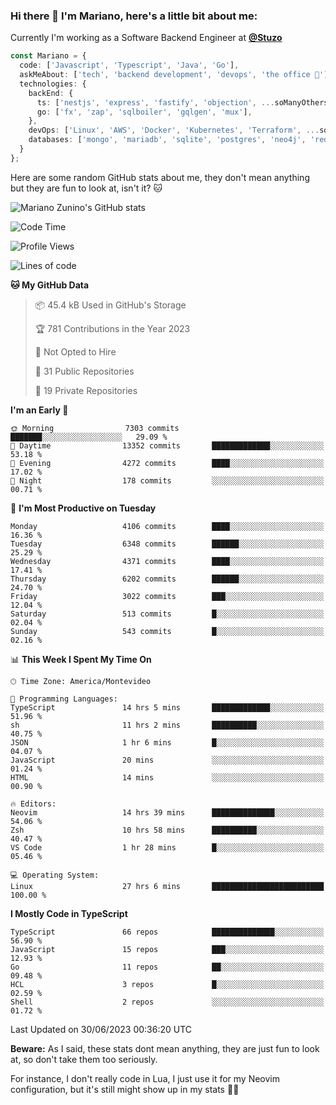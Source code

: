 ### Hi there 👋 I'm Mariano, here's a little bit about me:

Currently I'm working as a Software Backend Engineer at [**@Stuzo**](https://www.stuzo.com/)

```ts
const Mariano = {
  code: ['Javascript', 'Typescript', 'Java', 'Go'],
  askMeAbout: ['tech', 'backend development', 'devops', 'the office 💼'],
  technologies: {
    backEnd: {
      ts: ['nestjs', 'express', 'fastify', 'objection', ...soManyOthersFrameworks],
      go: ['fx', 'zap', 'sqlboiler', 'gqlgen', 'mux'],
    },
    devOps: ['Linux', 'AWS', 'Docker', 'Kubernetes', 'Terraform', ...soManyOthersTools],
    databases: ['mongo', 'mariadb', 'sqlite', 'postgres', 'neo4j', 'redis'],
  }
};
```

Here are some random GitHub stats about me, they don't mean anything but they are fun to look at, isn't it? 🐱

![Mariano Zunino's GitHub stats](https://github-readme-stats.vercel.app/api?username=marianozunino&count_private=true&show_icons=true&theme=radical)

<!--START_SECTION:waka-->
![Code Time](http://img.shields.io/badge/Code%20Time-863%20hrs%2021%20mins-blue)

![Profile Views](http://img.shields.io/badge/Profile%20Views-0-blue)

![Lines of code](https://img.shields.io/badge/From%20Hello%20World%20I%27ve%20Written-9.5%20million%20lines%20of%20code-blue)

**🐱 My GitHub Data** 

> 📦 45.4 kB Used in GitHub's Storage 
 > 
> 🏆 781 Contributions in the Year 2023
 > 
> 🚫 Not Opted to Hire
 > 
> 📜 31 Public Repositories 
 > 
> 🔑 19 Private Repositories 
 > 
**I'm an Early 🐤** 

```text
🌞 Morning                7303 commits        ███████░░░░░░░░░░░░░░░░░░   29.09 % 
🌆 Daytime                13352 commits       █████████████░░░░░░░░░░░░   53.18 % 
🌃 Evening                4272 commits        ████░░░░░░░░░░░░░░░░░░░░░   17.02 % 
🌙 Night                  178 commits         ░░░░░░░░░░░░░░░░░░░░░░░░░   00.71 % 
```
📅 **I'm Most Productive on Tuesday** 

```text
Monday                   4106 commits        ████░░░░░░░░░░░░░░░░░░░░░   16.36 % 
Tuesday                  6348 commits        ██████░░░░░░░░░░░░░░░░░░░   25.29 % 
Wednesday                4371 commits        ████░░░░░░░░░░░░░░░░░░░░░   17.41 % 
Thursday                 6202 commits        ██████░░░░░░░░░░░░░░░░░░░   24.70 % 
Friday                   3022 commits        ███░░░░░░░░░░░░░░░░░░░░░░   12.04 % 
Saturday                 513 commits         █░░░░░░░░░░░░░░░░░░░░░░░░   02.04 % 
Sunday                   543 commits         █░░░░░░░░░░░░░░░░░░░░░░░░   02.16 % 
```


📊 **This Week I Spent My Time On** 

```text
🕑︎ Time Zone: America/Montevideo

💬 Programming Languages: 
TypeScript               14 hrs 5 mins       █████████████░░░░░░░░░░░░   51.96 % 
sh                       11 hrs 2 mins       ██████████░░░░░░░░░░░░░░░   40.75 % 
JSON                     1 hr 6 mins         █░░░░░░░░░░░░░░░░░░░░░░░░   04.07 % 
JavaScript               20 mins             ░░░░░░░░░░░░░░░░░░░░░░░░░   01.24 % 
HTML                     14 mins             ░░░░░░░░░░░░░░░░░░░░░░░░░   00.90 % 

🔥 Editors: 
Neovim                   14 hrs 39 mins      ██████████████░░░░░░░░░░░   54.06 % 
Zsh                      10 hrs 58 mins      ██████████░░░░░░░░░░░░░░░   40.47 % 
VS Code                  1 hr 28 mins        █░░░░░░░░░░░░░░░░░░░░░░░░   05.46 % 

💻 Operating System: 
Linux                    27 hrs 6 mins       █████████████████████████   100.00 % 
```

**I Mostly Code in TypeScript** 

```text
TypeScript               66 repos            ██████████████░░░░░░░░░░░   56.90 % 
JavaScript               15 repos            ███░░░░░░░░░░░░░░░░░░░░░░   12.93 % 
Go                       11 repos            ██░░░░░░░░░░░░░░░░░░░░░░░   09.48 % 
HCL                      3 repos             █░░░░░░░░░░░░░░░░░░░░░░░░   02.59 % 
Shell                    2 repos             ░░░░░░░░░░░░░░░░░░░░░░░░░   01.72 % 
```




 Last Updated on 30/06/2023 00:36:20 UTC
<!--END_SECTION:waka-->

**Beware:** As I said, these stats dont mean anything, they are just fun to look at, so don't take them too seriously.

For instance, I don't really code in Lua, I just use it for my Neovim configuration, but it's still might show up in my stats 🤷‍♂️
